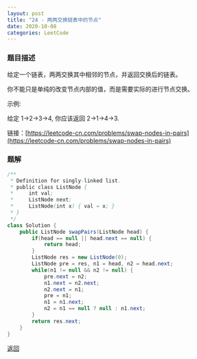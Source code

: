```yaml
---
layout: post
title: "24 - 两两交换链表中的节点"
date: 2020-10-08
categories: LeetCode
---
```


### **题目描述**
给定一个链表，两两交换其中相邻的节点，并返回交换后的链表。

你不能只是单纯的改变节点内部的值，而是需要实际的进行节点交换。


示例:

给定 1->2->3->4, 你应该返回 2->1->4->3.


链接：[https://leetcode-cn.com/problems/swap-nodes-in-pairs](https://leetcode-cn.com/problems/swap-nodes-in-pairs)



### **题解**
``` java
/**
 * Definition for singly-linked list.
 * public class ListNode {
 *     int val;
 *     ListNode next;
 *     ListNode(int x) { val = x; }
 * }
 */
class Solution {
    public ListNode swapPairs(ListNode head) {
        if(head == null || head.next == null) {
            return head;
        }
        ListNode res = new ListNode(0);
        ListNode pre = res, n1 = head, n2 = head.next;
        while(n1 != null && n2 != null) {
            pre.next = n2;
            n1.next = n2.next;
            n2.next = n1;
            pre = n1;
            n1 = n1.next;
            n2 = n1 == null ? null : n1.next;
        }
        return res.next;
    }
}
```




[返回](https://maxwell-blog.cn/leetcode/2020/10/08/leetcode.html)